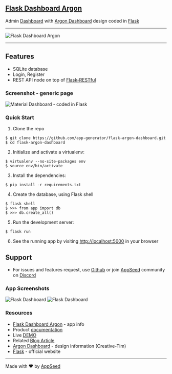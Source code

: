 ﻿## [Flask Dashboard Argon](https://appseed.us/admin-dashboards/flask-dashboard-argon)

Admin [Dashboard](https://en.wikipedia.org/wiki/Dashboard_(business)) with [Argon Dashboard](https://www.creative-tim.com/product/argon-dashboard) design coded in [Flask](http://flask.pocoo.org/)

<hr>

![Flask Dashboard Argon](https://github.com/app-generator/flask-argon-dashboard/blob/master/screenshots/flask-argon-dashboard-intro.gif)

<hr>

Features
------

- SQLite database
- Login, Register
- REST API node on top of [Flask-RESTful](https://flask-restful.readthedocs.io/en/latest/)


### Screenshot - generic page

![Material Dashboard - coded in Flask](https://github.com/app-generator/flask-argon-dashboard/blob/master/screenshots/flask-argon-dashboard-main.jpg)


### Quick Start

1. Clone the repo
  ```
  $ git clone https://github.com/app-generator/flask-argon-dashboard.git
  $ cd flask-argon-dashboard
  ```

2. Initialize and activate a virtualenv:
  ```
  $ virtualenv --no-site-packages env
  $ source env/bin/activate
  ```

3. Install the dependencies:
  ```
  $ pip install -r requirements.txt
  ```

4. Create the database, using Flask shell
  ```
  $ flask shell
  $ >>> from app import db
  $ >>> db.create_all()
  ```

5. Run the development server:
  ```
  $ flask run
  ```

6. See the running app by visiting [http://localhost:5000](http://localhost:5000) in your browser


## Support
- For issues and features request, use [Github](https://github.com/app-generator/flask-argon-dashboard/issues/new) or join [AppSeed](https://appseed.us) community on [Discord](https://discord.gg/fZC6hup)   


### App Screenshots

![Flask Dashboard](https://github.com/app-generator/flask-argon-dashboard/blob/master/screenshots/flask-argon-dashboard-login.jpg)
![Flask Dashboard](https://github.com/app-generator/flask-argon-dashboard/blob/master/screenshots/flask-argon-dashboard-profile.jpg)

### Resources

 - [Flask Dashboard Argon](https://appseed.us/admin-dashboards/flask-dashboard-argon) - app info
 - Product [documentation](https://docs.appseed.us/admin-dashboards/flask-dashboard-argon/)
 - Live [DEMO](https://flask-argon-dashboard.appseed.us/)
 - Related [Blog Article](https://blog.appseed.us/flask-dashboard-argon-zero-to-full-stack/)
 - [Argon Dashboard](https://www.creative-tim.com/product/argon-dashboard) - design information (Creative-Tim)
 - [Flask](http://flask.pocoo.org/) - official website
 
---
Made with ♥ by [AppSeed](https://appseed.us?ref=github)

